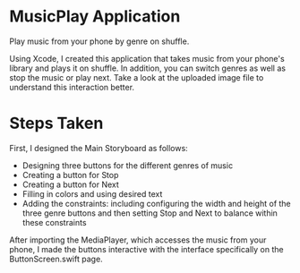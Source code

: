 # MusicPlay Application

Play music from your phone by genre on shuffle.

Using Xcode, I created this application that takes music from your phone's library and plays it on shuffle. In addition, you can switch genres as well as stop the music or play next. Take a look at the uploaded image file to understand this interaction better.

# Steps Taken

First, I designed the Main Storyboard as follows:

- Designing three buttons for the different genres of music
- Creating a button for Stop 
- Creating a button for Next
- Filling in colors and using desired text
- Adding the constraints: including configuring the width and height of the three genre buttons and then setting Stop and Next to balance within these constraints

After importing the MediaPlayer, which accesses the music from your phone, I made the buttons interactive with the interface specifically on the ButtonScreen.swift page.
